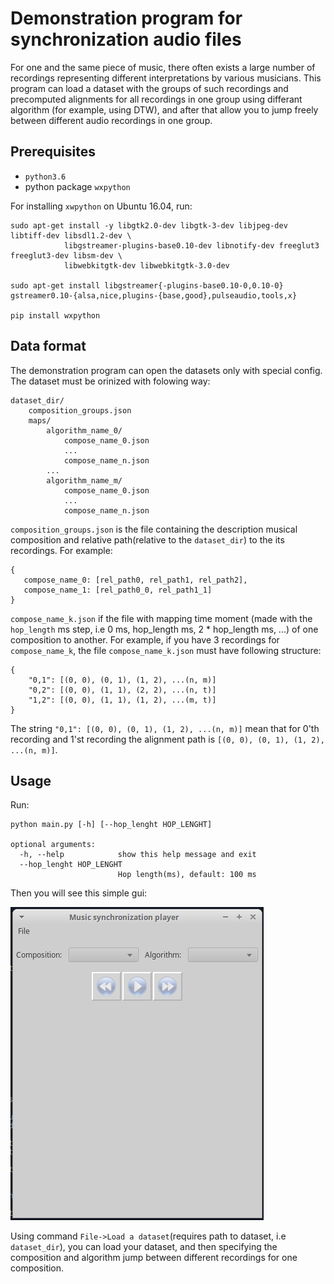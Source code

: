 # Demonstration program for synchronization audio files

For one and the same piece of music, there often exists a large number of
recordings representing different interpretations by various musicians.
This program can load a dataset with the groups of such recordings and 
precomputed alignments for all recordings in one group using differant algorithm (for example, using DTW), 
and after that allow you to jump freely between different audio recordings in one group.

## Prerequisites

* `python3.6`
* python package `wxpython` 

For installing `xwpython` on Ubuntu 16.04, run: 
```
sudo apt-get install -y libgtk2.0-dev libgtk-3-dev libjpeg-dev libtiff-dev libsdl1.2-dev \
            libgstreamer-plugins-base0.10-dev libnotify-dev freeglut3 freeglut3-dev libsm-dev \
            libwebkitgtk-dev libwebkitgtk-3.0-dev

sudo apt-get install libgstreamer{-plugins-base0.10-0,0.10-0} gstreamer0.10-{alsa,nice,plugins-{base,good},pulseaudio,tools,x}

pip install wxpython
```

## Data format
The demonstration program can open the datasets only with special config.
The dataset must be orinized with folowing way:

    dataset_dir/
        composition_groups.json
        maps/
            algorithm_name_0/
                compose_name_0.json
                ...
                compose_name_n.json
            ...
            algorithm_name_m/
                compose_name_0.json
                ...
                compose_name_n.json

`composition_groups.json` is the file containing the description musical composition
 and relative path(relative to the `dataset_dir`) to the its recordings.
 For example:
 ```
 { 
    compose_name_0: [rel_path0, rel_path1, rel_path2],
    compose_name_1: [rel_path0_0, rel_path1_1]
 }
```

`compose_name_k.json` if the file with mapping time moment
(made with the `hop_length` ms step, i.e 0 ms, hop_length ms, 2 * hop_length ms, ...) 
of one composition to another.
For example, if you have 3 recordings for `compose_name_k`, the file `compose_name_k.json` must have following structure:
```
{
    "0,1": [(0, 0), (0, 1), (1, 2), ...(n, m)]
    "0,2": [(0, 0), (1, 1), (2, 2), ...(n, t)]
    "1,2": [(0, 0), (1, 1), (1, 2), ...(m, t)]
}
``` 
The string `"0,1": [(0, 0), (0, 1), (1, 2), ...(n, m)]` mean that for 0'th recording and 1'st recording 
the alignment path is `[(0, 0), (0, 1), (1, 2), ...(n, m)]`.


## Usage

Run:
```
python main.py [-h] [--hop_lenght HOP_LENGHT]

optional arguments:
  -h, --help            show this help message and exit
  --hop_lenght HOP_LENGHT
                        Hop length(ms), default: 100 ms
```

Then you will see this simple gui:

![gui](demo.png)

Using command `File->Load a dataset`(requires path to dataset, i.e `dataset_dir`), 
you can load your dataset, and then specifying the composition and algorithm jump
between different recordings for one composition.










